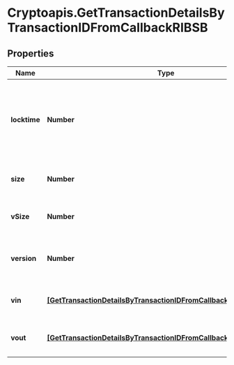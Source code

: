 # Cryptoapis.GetTransactionDetailsByTransactionIDFromCallbackRIBSB

## Properties

Name | Type | Description | Notes
------------ | ------------- | ------------- | -------------
**locktime** | **Number** | Represents the time at which a particular transaction can be added to the blockchain. | 
**size** | **Number** | Represents the total size of this transaction. | 
**vSize** | **Number** | Represents the virtual size of this transaction. | 
**version** | **Number** | Represents the transaction version number. | 
**vin** | [**[GetTransactionDetailsByTransactionIDFromCallbackRIBSBVinInner]**](GetTransactionDetailsByTransactionIDFromCallbackRIBSBVinInner.md) | Represents the transaction inputs. | 
**vout** | [**[GetTransactionDetailsByTransactionIDFromCallbackRIBSBVoutInner]**](GetTransactionDetailsByTransactionIDFromCallbackRIBSBVoutInner.md) | Represents the transaction outputs. | 


